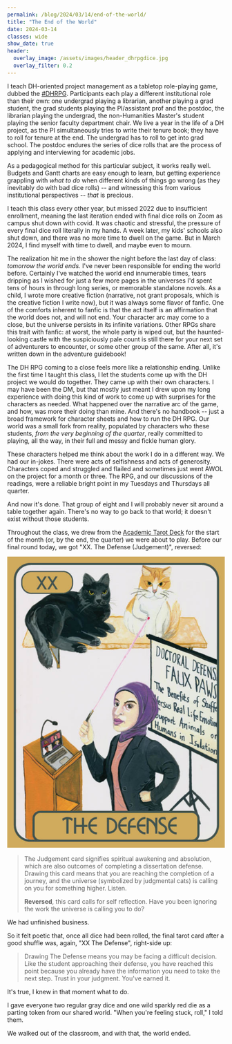 ```yaml
---
permalink: /blog/2024/03/14/end-of-the-world/
title: "The End of the World"
date: 2024-03-14
classes: wide
show_date: true
header:
  overlay_image: /assets/images/header_dhrpgdice.jpg
  overlay_filter: 0.2
---
```


I teach DH-oriented project management as a tabletop role-playing game, dubbed the [\#DHRPG](https://dhrpg.github.io/). Participants each play a different institutional role than their own: one undergrad playing a librarian, another playing a grad student, the grad students playing the PI/assistant prof and the postdoc, the librarian playing the undergrad, the non-Humanities Master's student playing the senior faculty department chair. We live a year in the life of a DH project, as the PI simultaneously tries to write their tenure book; they have to roll for tenure at the end. The undergrad has to roll to get into grad school. The postdoc endures the series of dice rolls that are the process of applying and interviewing for academic jobs.

As a pedagogical method for this particular subject, it works really well. Budgets and Gantt charts are easy enough to learn, but getting experience grappling with *what to do* when different kinds of things go wrong (as they inevitably do with bad dice rolls) -- and witnessing this from various institutional perspectives -- *that* is precious.

I teach this class every other year, but missed 2022 due to insufficient enrollment, meaning the last iteration ended with final dice rolls on Zoom as campus shut down with covid. It was chaotic and stressful, the pressure of every final dice roll literally in my hands. A week later, my kids' schools also shut down, and there was no more time to dwell on the game. But in March 2024, I find myself with time to dwell, and maybe even to mourn.

The realization hit me in the shower the night before the last day of class: *tomorrow the world ends.* I've never been responsible for ending the world before. Certainly I've watched the world end innumerable times, tears dripping as I wished for just a few more pages in the universes I'd spent tens of hours in through long series, or memorable standalone novels. As a child, I wrote more creative fiction (narrative, not grant proposals, which is the creative fiction I write now), but it was always some flavor of fanfic. One of the comforts inherent to fanfic is that the act itself is an affirmation that the world does not, and will not end. Your character arc may come to a close, but the universe persists in its infinite variations. Other RPGs share this trait with fanfic: at worst, the whole party is wiped out, but the haunted-looking castle with the suspiciously pale count is still there for your next set of adventurers to encounter, or some other group of the same. After all, it's written down in the adventure guidebook!

The DH RPG coming to a close feels more like a relationship ending. Unlike the first time I taught this class, I let the students come up with the DH project we would do together. They came up with their own characters. I may have been the DM, but that mostly just meant I drew upon my long experience with doing this kind of work to come up with surprises for the characters as needed. What happened over the narrative arc of the game, and how, was more their doing than mine. And there's no handbook -- just a broad framework for character sheets and how to run the DH RPG. Our world was a small fork from reality, populated by characters who these students, *from the very beginning of the quarter*, really committed to playing, all the way, in their full and messy and fickle human glory. 

These characters helped me think about the work I do in a different way. We had our in-jokes. There were acts of selfishness and acts of generosity. Characters coped and struggled and flailed and sometimes just went AWOL on the project for a month or three. The RPG, and our discussions of the readings, were a reliable bright point in my Tuesdays and Thursdays all quarter. 

And now it's done. That group of eight and I will probably never sit around a table together again. There's no way to go back to that world; it doesn't exist without those students. 

Throughout the class, we drew from the [Academic Tarot Deck](https://clairechenette.weebly.com/store/p5/Academic_Tarot.html) for the start of the month (or, by the end, the quarter) we were about to play. Before our final round today, we got "XX. The Defense (Judgement)", reversed:

![The Defense card from the Academic Tarot Deck, featuring a woman wearing hijab, shining a laser pointer with two cats above her head, and her dissertation committee on Zoom](/assets/images/xx-defense.jpg)

> The Judgement card signifies spiritual awakening and absolution, which are also outcomes of completing a dissertation defense. Drawing this card means that you are reaching the completion of a journey, and the universe (symbolized by judgmental cats) is calling on you for something higher. Listen.
>
> **Reversed**, this card calls for self reflection. Have you been ignoring the work the universe is calling you to do?

We had unfinished business.

So it felt poetic that, once all dice had been rolled, the final tarot card after a good shuffle was, again, "XX The Defense", right-side up: 

> Drawing The Defense means you may be facing a difficult decision. Like the student approaching their defense, you have reached this point because you already have the information you need to take the next step. Trust in your judgment. You've earned it.

It's true, I knew in that moment what to do.

I gave everyone two regular gray dice and one wild sparkly red die as a parting token from our shared world. "When you're feeling stuck, roll," I told them. 

We walked out of the classroom, and with that, the world ended.